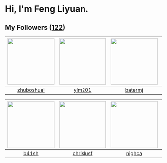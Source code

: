 # Hi, I'm Feng Liyuan.

## My Followers ([122](https://github.com/SunRunAway?tab=followers))

| <img src="https://avatars.githubusercontent.com/u/10694566?v=4" width="150" height="150" /> | <img src="https://avatars.githubusercontent.com/u/588162?v=4" width="150" height="150" /> | <img src="https://avatars.githubusercontent.com/u/250445?v=4" width="150" height="150" /> | <img src="https://avatars.githubusercontent.com/u/3427324?v=4" width="150" height="150" /> |
| :-----------------------------------------------------------------------------------------: | :---------------------------------------------------------------------------------------: | :---------------------------------------------------------------------------------------: | :----------------------------------------------------------------------------------------: |
|                         [zhuboshuai](https://github.com/zhuboshuai)                         |                            [ylm201](https://github.com/ylm201)                            |                           [batermj](https://github.com/batermj)                           |                         [hawkingrei](https://github.com/hawkingrei)                        |

| <img src="https://avatars.githubusercontent.com/u/1070352?v=4" width="150" height="150" /> | <img src="https://avatars.githubusercontent.com/u/1543151?v=4" width="150" height="150" /> | <img src="https://avatars.githubusercontent.com/u/1492263?v=4" width="150" height="150" /> | <img src="https://avatars.githubusercontent.com/u/10383?v=4" width="150" height="150" /> |
| :----------------------------------------------------------------------------------------: | :----------------------------------------------------------------------------------------: | :----------------------------------------------------------------------------------------: | :--------------------------------------------------------------------------------------: |
|                              [b41sh](https://github.com/b41sh)                             |                          [chrislusf](https://github.com/chrislusf)                         |                             [nighca](https://github.com/nighca)                            |                       [shaobin0604](https://github.com/shaobin0604)                      |